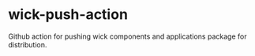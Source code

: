 # wick-push-action
Github action for pushing wick components and applications package for distribution.
